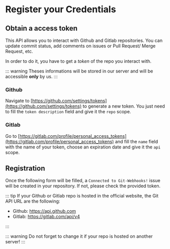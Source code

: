 # Register your Credentials

## Obtain a access token

This API allows you to interact with Github and Gitlab repositories. You can update commit status, add comments on issues or Pull Request/ Merge Request, etc.

In order to do it, you have to get a _token_ of the repo you interact with.

::: warning
Theses informations will be stored in our server and will be accessible **only** by us.
:::

### Github

Navigate to [https://github.com/settings/tokens](https://github.com/settings/tokens) to generate a new token. You just need to fill the `token description` field and give it the `repo` scope.

### Gitlab

Go to [https://gitlab.com/profile/personal_access_tokens](https://gitlab.com/profile/personal_access_tokens) and fill the `name` field with the name of your token, choose an expiration date and give it the `api` scope.

## Registration

Once the following form will be filled, a `Connected to Git-Webhooks!` issue will be created in your repository.
If not, please check the provided token.

<RegisterToken/>

::: tip
If your Github or Gitlab repo is hosted in the official website, the Git API URL are the following:

- Github: https://api.github.com
- Gitlab: https://gitlab.com/api/v4

:::

::: warning
Do not forget to change it if your repo is hosted on another server!
:::
